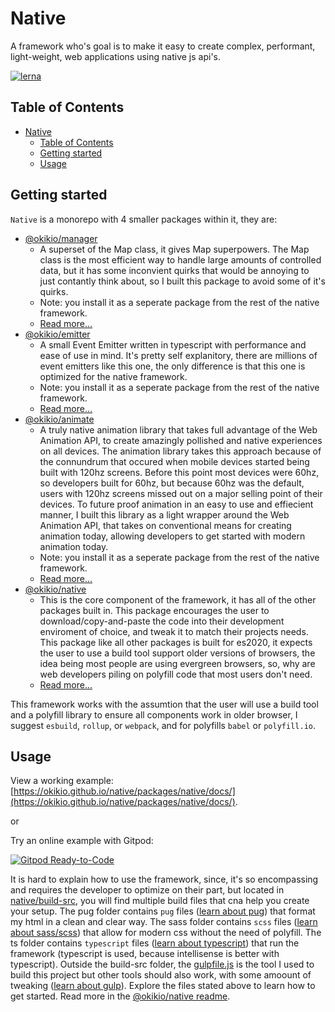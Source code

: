 # Native
A framework who's goal is to make it easy to create complex, performant, light-weight, web applications using native js api's.

[![lerna](https://img.shields.io/badge/maintained%20with-lerna-cc00ff.svg)](https://lerna.js.org/)

## Table of Contents
- [Native](#native)
  - [Table of Contents](#table-of-contents)
  - [Getting started](#getting-started)
  - [Usage](#usage)

## Getting started

`Native` is a monorepo with 4 smaller packages within it, they are:
* [@okikio/manager](./packages/manager)
  * A superset of the Map class, it gives Map superpowers. The Map class is the most efficient way to handle large amounts of controlled data, but it has some inconvient quirks that would be annoying to just contantly think about, so I built this package to avoid some of it's quirks.
  * Note: you install it as a seperate package from the rest of the native framework.
  * [Read more...](./packages/manager/readme.md)
* [@okikio/emitter](./packages/emitter)
  * A small Event Emitter written in typescript with performance and ease of use in mind. It's pretty self explanitory, there are millions of event emitters like this one, the only difference is that this one is optimized for the native framework.
  * Note: you install it as a seperate package from the rest of the native framework.
  * [Read more...](./packages/emitter/readme.md)
* [@okikio/animate](./packages/animate)
  * A truly native animation library that takes full advantage of the Web Animation API, to create amazingly pollished and native experiences on all devices. The animation library takes this approach because of the connundrum that occured when mobile devices started being built with 120hz screens. Before this point most devices were 60hz, so developers built for 60hz, but because 60hz was the default, users with 120hz screens missed out on a major selling point of their devices. To future proof animation in an easy to use and effiecient manner, I built this library as a light wrapper around the Web Animation API, that takes on conventional means for creating animation today, allowing developers to get started with modern animation today.
  * Note: you install it as a seperate package from the rest of the native framework.
  * [Read more...](./packages/animate/readme.md)
* [@okikio/native](./packages/native)
  * This is the core component of the framework, it has all of the other packages built in. This package encourages the user to download/copy-and-paste the code into their development enviroment of choice, and tweak it to match their projects needs. This package like all other packages is built for es2020, it expects the user to use a build tool support older versions of browsers, the idea being most people are using evergreen browsers, so, why are web developers piling on polyfill code that most users don't need.
  * [Read more...](./packages/native/readme.md)

This framework works with the assumtion that the user will use a build tool and a polyfill library to ensure all components work in older browser, I suggest `esbuild`, `rollup`, or `webpack`, and for polyfills `babel` or `polyfill.io`.

## Usage
View a working example: [https://okikio.github.io/native/packages/native/docs/](https://okikio.github.io/native/packages/native/docs/).

or

Try an online example with Gitpod:

[![Gitpod Ready-to-Code](https://img.shields.io/badge/Gitpod-Ready--to--Code-blue?logo=gitpod)](https://gitpod.io/#https://github.com/okikio/native)

It is hard to explain how to use the framework, since, it's so encompassing and requires the developer to optimize on their part, but located in [native/build-src](./packages/native/build-src), you will find multiple build files that cna help you create your setup. The pug folder contains `pug` files ([learn about pug](https://pugjs.org/api/getting-started.html)) that format my html in a clean and clear way. The sass folder contains `scss` files ([learn about sass/scss](https://sass-lang.com/guide)) that allow for modern css without the need of polyfill. The ts folder contains `typescript` files ([learn about typescript](https://www.typescriptlang.org/)) that run the framework (typescript is used, because intellisense is better with typescript). Outside the build-src folder, the [gulpfile.js](./packages/native/gulpfile.js) is the tool I used to build this project but other tools should also work, with some amoount of tweaking ([learn about gulp](https://gulpjs.com/)). Explore the files stated above to learn how to get started. Read more in the [@okikio/native readme](./package/native/readm.md).
